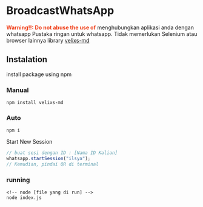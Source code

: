 # BroadcastWhatsApp
<font color="#f03c15">**Warning!!: Do not abuse the use of**</font>
menghubungkan aplikasi anda dengan whatsapp
Pustaka ringan untuk whatsapp. Tidak memerlukan Selenium atau browser lainnya
library  [velixs-md](https://github.com/ilsyaa)

## Instalation

install package using npm

### Manual
```
npm install velixs-md
```

### Auto
```
npm i
```
Start New Session

```ts
// buat sesi dengan ID : [Nama ID Kalian]
whatsapp.startSession("ilsya");
// Kemudian, pindai QR di terminal
```

### running
```
<!-- node [file yang di run] -->
node index.js
```